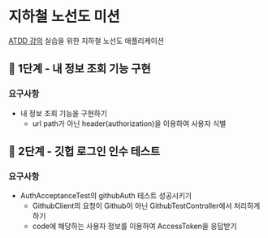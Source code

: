 # 지하철 노선도 미션
[ATDD 강의](https://edu.nextstep.camp/c/R89PYi5H) 실습을 위한 지하철 노선도 애플리케이션

## 🚀 1단계 - 내 정보 조회 기능 구현

### 요구사항
- 내 정보 조회 기능을 구현하기
  - url path가 아닌 header(authorization)을 이용하여 사용자 식별

## 🚀 2단계 - 깃헙 로그인 인수 테스트

### 요구사항
- AuthAcceptanceTest의 githubAuth 테스트 성공시키기
  - GithubClient의 요청이 Github이 아닌 GithubTestController에서 처리하게 하기
  - code에 해당하는 사용자 정보를 이용하여 AccessToken을 응답받기